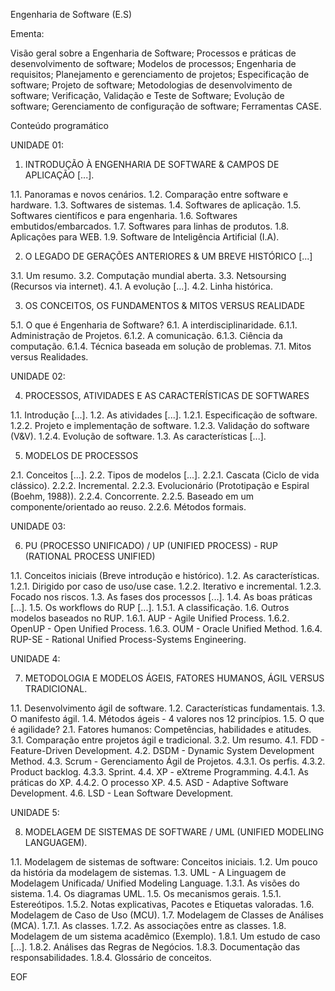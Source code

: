 Engenharia de Software (E.S)

Ementa:

Visão geral sobre a Engenharia de Software; Processos e práticas de desenvolvimento de software; Modelos de processos; Engenharia de requisitos; Planejamento e gerenciamento de projetos; Especificação de software; Projeto de software; Metodologias de desenvolvimento de software; Verificação, Validação e Teste de Software; Evolução de software; Gerenciamento de configuração de software; Ferramentas CASE.

Conteúdo programático

UNIDADE 01:

1. INTRODUÇÃO À ENGENHARIA DE SOFTWARE & CAMPOS DE APLICAÇÃO [...].
   
1.1. Panoramas e novos cenários. 1.2. Comparação entre software e hardware. 1.3. Softwares de sistemas. 1.4. Softwares de aplicação. 1.5. Softwares científicos e para engenharia. 1.6. Softwares embutidos/embarcados. 1.7. Softwares para linhas de produtos. 1.8. Aplicações para WEB. 1.9. Software de Inteligência Artificial (I.A).

2. O LEGADO DE GERAÇÕES ANTERIORES & UM BREVE HISTÓRICO [...]
   
3.1. Um resumo. 3.2. Computação mundial aberta. 3.3. Netsoursing (Recursos via internet). 4.1. A evolução [...]. 4.2. Linha histórica.

3. OS CONCEITOS, OS FUNDAMENTOS & MITOS VERSUS REALIDADE
   
5.1. O que é Engenharia de Software? 6.1. A interdisciplinaridade. 6.1.1. Administração de Projetos. 6.1.2. A comunicação. 6.1.3. Ciência da computação. 6.1.4. Técnica baseada em solução de problemas. 7.1. Mitos versus Realidades.

UNIDADE 02:

4. PROCESSOS, ATIVIDADES E AS CARACTERÍSTICAS DE SOFTWARES
   
1.1. Introdução [...]. 1.2. As atividades [...]. 1.2.1. Especificação de software. 1.2.2. Projeto e implementação de software. 1.2.3. Validação do software (V&V). 1.2.4. Evolução de software. 1.3. As características [...].

5. MODELOS DE PROCESSOS
   
2.1. Conceitos [...]. 2.2. Tipos de modelos [...]. 2.2.1. Cascata (Ciclo de vida clássico). 2.2.2. Incremental. 2.2.3. Evolucionário (Prototipação e Espiral (Boehm, 1988)). 2.2.4. Concorrente. 2.2.5. Baseado em um componente/orientado ao reuso. 2.2.6. Métodos formais.

UNIDADE 03:

6. PU (PROCESSO UNIFICADO) / UP (UNIFIED PROCESS) - RUP (RATIONAL PROCESS UNIFIED)
   
1.1. Conceitos iniciais (Breve introdução e histórico). 1.2. As características. 1.2.1. Dirigido por caso de uso/use case. 1.2.2. Iterativo e incremental. 1.2.3. Focado nos riscos. 1.3. As fases dos processos [...]. 1.4. As boas práticas [...]. 1.5. Os workflows do RUP [...]. 1.5.1. A classificação. 1.6. Outros modelos baseados no RUP. 1.6.1. AUP - Agile Unified Process. 1.6.2. OpenUP - Open Unified Process. 1.6.3. OUM - Oracle Unified Method. 1.6.4. RUP-SE - Rational Unified Process-Systems Engineering.

UNIDADE 4:

7. METODOLOGIA E MODELOS ÁGEIS, FATORES HUMANOS, ÁGIL VERSUS TRADICIONAL.
   
1.1. Desenvolvimento ágil de software. 1.2. Características fundamentais. 1.3. O manifesto ágil. 1.4. Métodos ágeis - 4 valores nos 12 princípios. 1.5. O que é agilidade? 2.1. Fatores humanos: Competências, habilidades e atitudes. 3.1. Comparação entre projetos ágil e tradicional. 3.2. Um resumo. 4.1. FDD - Feature-Driven Development. 4.2. DSDM - Dynamic System Development Method. 4.3. Scrum - Gerenciamento Ágil de Projetos. 4.3.1. Os perfis. 4.3.2. Product backlog. 4.3.3. Sprint. 4.4. XP - eXtreme Programming. 4.4.1. As práticas do XP. 4.4.2. O processo XP. 4.5. ASD - Adaptive Software Development. 4.6. LSD - Lean Software Development.

UNIDADE 5:

8. MODELAGEM DE SISTEMAS DE SOFTWARE / UML (UNIFIED MODELING LANGUAGEM).
   
1.1. Modelagem de sistemas de software: Conceitos iniciais. 1.2. Um pouco da história da modelagem de sistemas. 1.3. UML - A Linguagem de Modelagem Unificada/ Unified Modeling Language. 1.3.1. As visões do sistema. 1.4. Os diagramas UML. 1.5. Os mecanismos gerais. 1.5.1. Estereótipos. 1.5.2. Notas explicativas, Pacotes e Etiquetas valoradas. 1.6. Modelagem de Caso de Uso (MCU). 1.7. Modelagem de Classes de Análises (MCA). 1.7.1. As classes. 1.7.2. As associações entre as classes. 1.8. Modelagem de um sistema acadêmico (Exemplo). 1.8.1. Um estudo de caso [...]. 1.8.2. Análises das Regras de Negócios. 1.8.3. Documentação das responsabilidades. 1.8.4. Glossário de conceitos.

EOF
